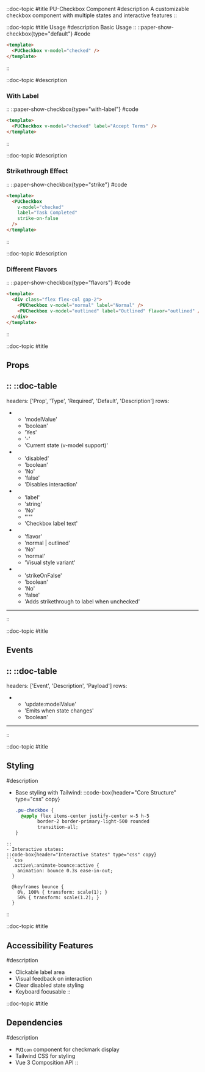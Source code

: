 ::doc-topic
#title
PU-Checkbox Component
#description
A customizable checkbox component with multiple states and interactive features
::

::doc-topic
#title
Usage
#description
Basic Usage
::
::paper-show-checkbox{type="default"}
#code
```html
<template>
  <PUCheckbox v-model="checked" />
</template>
```
::

::doc-topic
#description
### With Label
::
::paper-show-checkbox{type="with-label"}
#code
```html
<template>
  <PUCheckbox v-model="checked" label="Accept Terms" />
</template>
```
::

::doc-topic
#description
### Strikethrough Effect
::
::paper-show-checkbox{type="strike"}
#code
```html
<template>
  <PUCheckbox 
    v-model="checked" 
    label="Task Completed" 
    strike-on-false 
  />
</template>
```
::

::doc-topic
#description
### Different Flavors
::
::paper-show-checkbox{type="flavors"}
#code
```html
<template>
  <div class="flex flex-col gap-2">
    <PUCheckbox v-model="normal" label="Normal" />
    <PUCheckbox v-model="outlined" label="Outlined" flavor="outlined" />
  </div>
</template>
```
::

::doc-topic
#title
## Props
::
::doc-table
---
headers: ['Prop', 'Type', 'Required', 'Default', 'Description']
rows:
  - - 'modelValue'
    - 'boolean'
    - 'Yes'
    - '-'
    - 'Current state (v-model support)'
  - - 'disabled'
    - 'boolean'
    - 'No'
    - 'false'
    - 'Disables interaction'
  - - 'label'
    - 'string'
    - 'No'
    - "''"
    - 'Checkbox label text'
  - - 'flavor'
    - 'normal | outlined'
    - 'No'
    - 'normal'
    - 'Visual style variant'
  - - 'strikeOnFalse'
    - 'boolean'
    - 'No'
    - 'false'
    - 'Adds strikethrough to label when unchecked'
---
::

::doc-topic
#title
## Events
::
::doc-table
---
headers: ['Event', 'Description', 'Payload']
rows:
  - - 'update:modelValue'
    - 'Emits when state changes'
    - 'boolean'
---
::

::doc-topic
#title
## Styling
#description
- Base styling with Tailwind:
::code-box{header="Core Structure" type="css" copy}
  ```css
  .pu-checkbox {
    @apply flex items-center justify-center w-5 h-5 
          border-2 border-primary-light-500 rounded 
          transition-all;
  }
```
::
- Interactive states:
::code-box{header="Interactive States" type="css" copy}
```css
  .active\:animate-bounce:active {
    animation: bounce 0.3s ease-in-out;
  }

  @keyframes bounce {
    0%, 100% { transform: scale(1); }
    50% { transform: scale(1.2); }
  }
```
::

::doc-topic
#title
## Accessibility Features
#description
- Clickable label area
- Visual feedback on interaction
- Clear disabled state styling
- Keyboard focusable
::

::doc-topic
#title
## Dependencies
#description
- `PUIcon` component for checkmark display
- Tailwind CSS for styling
- Vue 3 Composition API
::

